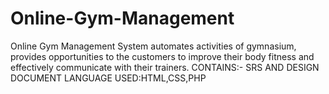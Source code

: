 # Online-Gym-Management
Online Gym Management System automates activities of gymnasium, provides opportunities to the customers to improve their body fitness
and effectively communicate with their trainers.
CONTAINS:- SRS AND DESIGN DOCUMENT
LANGUAGE USED:HTML,CSS,PHP

